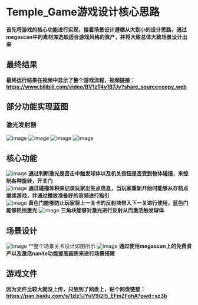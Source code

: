 # Temple_Game游戏设计核心思路
**首先将游戏的核心功能进行实现，接着场景设计遵循从大到小的设计思路，通过megascan中的素材库选取适合游戏风格的资产，并将大致总体大致场景设计出来**
## 最终结果
**最终运行结果在视频中显示了整个游戏流程，视频链接：https://www.bilibili.com/video/BV1zT4y1B7Jv?share_source=copy_web**
## 部分功能实现蓝图
### 激光发射器
![image](https://user-images.githubusercontent.com/73890243/168422219-0ac4b030-9654-4eb5-ac44-a3a842440397.png)
![image](https://user-images.githubusercontent.com/73890243/168422297-ce1a322a-3b20-46cf-9e4b-bf7264944d8a.png)
![image](https://user-images.githubusercontent.com/73890243/168422340-d773914d-2328-4c5b-8dc2-4e13e23e1ce6.png)
![image](https://user-images.githubusercontent.com/73890243/168422352-c91e71b6-aea2-4db1-8a3d-2f88218be726.png)

## 核心功能
![image](https://user-images.githubusercontent.com/73890243/168419071-f6c79afa-55ca-4601-913f-eb192d670822.png)
**通过判断激光是否击中触发球体以及机关按钮是否受到物体碰撞，来控制各种旋转，开关门**  
![image](https://user-images.githubusercontent.com/73890243/168419245-8cd5841b-af1b-4d35-a0e9-b6a334d6dee8.png)
**通过碰撞体积来记录玩家出生点信息，当玩家重新开始时能够从存档点继续游戏，并通过播放准备好的音频进行指引**  
![image](https://user-images.githubusercontent.com/73890243/168420068-3f8a68e3-a123-403e-85f3-035ca314ddb8.png)
**黄色门能够防止玩家将上一关卡的反射块带入下一关进行使用，蓝色门能够阻挡激光**
![image](https://user-images.githubusercontent.com/73890243/168420129-78011204-7685-48a8-95af-1eca506eec4c.png)
**三角块能够对激光进行反射从而激活触发球体**
## 场景设计
![image](https://user-images.githubusercontent.com/73890243/168420176-c797380a-0cdd-4ff4-81d2-2eff8541a10e.png)
**整个场景关卡设计如图所示
![image](https://user-images.githubusercontent.com/73890243/168420217-ca72822f-d467-4497-a109-6163a5b65afe.png)
**通过使用megascan上的免费资产以及激活nanite功能提高画质来进行场景搭建**

## 游戏文件
**因为文件比较大就没上传，只放到了网盘上，贴个网盘链接：https://pan.baidu.com/s/1zIz1JYuV9i2I5_EFmZFohA?pwd=sz3b**



